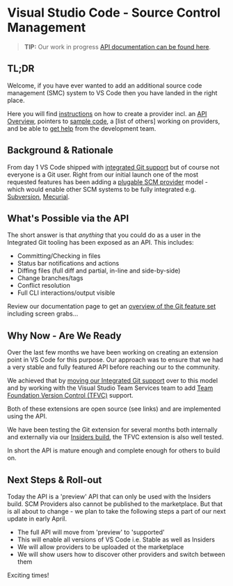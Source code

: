 # Visual Studio Code - Source Control Management

> **TIP:** Our work in progress
> [API documentation can be found here](https://github.com/Microsoft/vscode-docs/blob/vnext/docs/extensionAPI/api-scm.md).

## TL;DR

Welcome, if you have ever wanted to add an additional source code management
(SMC) system to VS Code then you have landed in the right place.

Here you will find [instructions](instructions.md) on how to create a provider
incl. an [API Overview](api-overview.md), pointers to
[sample code](https://github.com/Microsoft/vscode-SCMBuilders/wiki), a [list of
others] working on providers, and be able to
[get help](https://github.com/Microsoft/vscode-SCMBuilders/issues) from the
development team.

## Background & Rationale

From day 1 VS Code shipped with
[integrated Git support](http://code.visualstudio.com/docs/editor/versioncontrol)
but of course not everyone is a Git user. Right from our initial launch one of
the most requested features has been adding a
[plugable SCM provider](https://github.com/Microsoft/vscode/issues/2824) model -
which would enable other SCM systems to be fully integrated e.g.
[Subversion](https://github.com/Microsoft/vscode/issues/206),
[Mecurial](https://github.com/Microsoft/vscode/issues/205).

## What's Possible via the API

The short answer is that _anything_ that you could do as a user in the
Integrated Git tooling has been exposed as an API. This includes:

-   Committing/Checking in files
-   Status bar notifications and actions
-   Diffing files (full diff and partial, in-line and side-by-side)
-   Change branches/tags
-   Conflict resolution
-   Full CLI interactions/output visible

Review our documentation page to get an
[overview of the Git feature set](http://code.visualstudio.com/docs/editor/versioncontrol)
including screen grabs...

## Why Now - Are We Ready

Over the last few months we have been working on creating an extension point in
VS Code for this purpose. Our approach was to ensure that we had a very stable
and fully featured API before reaching our to the community.

We achieved that by
[moving our Integrated Git support](https://github.com/Microsoft/vscode/tree/master/extensions/git)
over to this model and by working with the Visual Studio Team Services team to
add
[Team Foundation Version Control (TFVC)](https://github.com/Microsoft/vsts-vscode/tree/master/src/tfvc)
support.

Both of these extensions are open source (see links) and are implemented using
the API.

We have been testing the Git extension for several months both internally and
externally via our [Insiders build](http://code.visualstudio.com/insiders), the
TFVC extension is also well tested.

In short the API is mature enough and complete enough for others to build on.

## Next Steps & Roll-out

Today the API is a 'preview' API that can only be used with the Insiders build.
SCM Providers also cannot be published to the marketplace. But that is all about
to change - we plan to take the following steps a part of our next update in
early April.

-   The full API will move from 'preview' to 'supported'
-   This will enable all versions of VS Code i.e. Stable as well as Insiders
-   We will allow providers to be uploaded ot the marketplace
-   We will show users how to discover other providers and switch between them

Exciting times!
